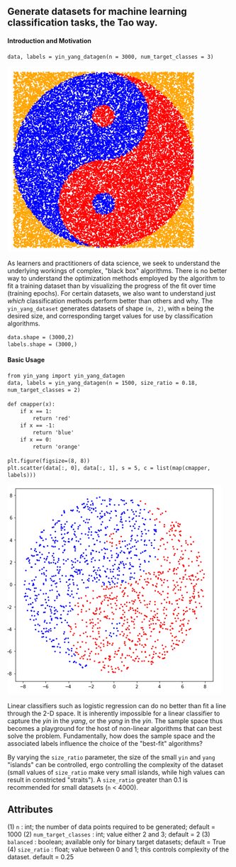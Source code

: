 ## Generate datasets for machine learning classification tasks, the Tao way.

#### Introduction and Motivation

    data, labels = yin_yang_datagen(n = 3000, num_target_classes = 3)

![](yin_yang_images/intro.PNG)

As learners and practitioners of data science, we seek to understand the underlying workings of complex, "black box" algorithms. There is no better way to understand the optimization methods employed by the algorithm to fit a training dataset than by visualizing the progress of the fit over time (training epochs). For certain datasets, we also want to understand just <i>which</i> classification methods perform better than others and why. The `yin_yang_dataset` generates datasets of shape `(m, 2)`, with `m` being the desired size, and corresponding target values for use by classification algorithms.

    data.shape = (3000,2)
    labels.shape = (3000,)

#### Basic Usage

    from yin_yang import yin_yang_datagen
    data, labels = yin_yang_datagen(n = 1500, size_ratio = 0.18, num_target_classes = 2)
    
    def cmapper(x):
        if x == 1:
            return 'red'
        if x == -1:
            return 'blue'
        if x == 0:
            return 'orange'
    
    plt.figure(figsize=(8, 8))
    plt.scatter(data[:, 0], data[:, 1], s = 5, c = list(map(cmapper, labels)))

![](yin_yang_images/1.PNG)
    
Linear classifiers such as logistic regression can do no better than fit a line through the 2-D space. It is inherently impossible for a linear classifier to capture the <i>yin</i> in the <i>yang</i>, or the <i>yang</i> in the <i>yin</i>. The sample space thus becomes a playground for the host of non-linear algorithms that can best solve the problem. Fundamentally, how does the sample space and the associated labels influence the choice of the "best-fit" algorithms?

By varying the `size_ratio` parameter, the size of the small `yin` and `yang` "islands" can be controlled, ergo controlling the complexity of the dataset (small values of `size_ratio` make very small islands, while high values can result in constricted "straits"). A `size_ratio` greater than 0.1 is recommended for small datasets (`n` < 4000).

## Attributes

(1) `n` : int; the number of data points required to be generated; default = 1000
(2) `num_target_classes` : int; value either 2 and 3; default = 2
(3) `balanced` : boolean; available only for binary target datasets; default = True
(4) `size_ratio` : float; value between 0 and 1; this controls complexity of the dataset. default = 0.25






